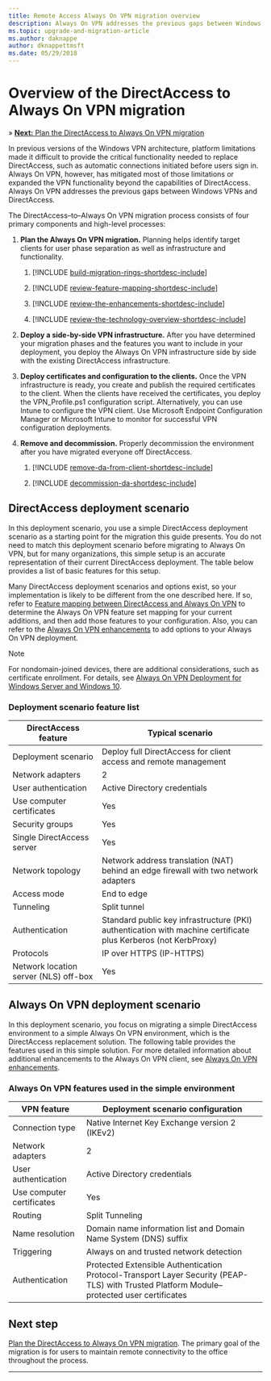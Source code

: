 ```yaml
---
title: Remote Access Always On VPN migration overview
description: Always On VPN addresses the previous gaps between Windows VPNs and DirectAccess, and how to migrate from DirectAccess to Always On VPN.
ms.topic: upgrade-and-migration-article
ms.author: daknappe
author: dknappettmsft
ms.date: 05/29/2018
---
```


# Overview of the DirectAccess to Always On VPN migration

&#187; [**Next:** Plan the DirectAccess to Always On VPN migration](da-always-on-migration-planning.md)

In previous versions of the Windows VPN architecture, platform limitations made it difficult to provide the critical functionality needed to replace DirectAccess, such as automatic connections initiated before users sign in. Always On VPN, however, has mitigated most of those limitations or expanded the VPN functionality beyond the capabilities of DirectAccess. Always On VPN addresses the previous gaps between Windows VPNs and DirectAccess.

The DirectAccess–to–Always On VPN migration process consists of four primary components and high-level processes:


1.  **Plan the Always On VPN migration.** Planning helps identify target clients for user phase separation as well as infrastructure and functionality.

    1.  [!INCLUDE [build-migration-rings-shortdesc-include](../includes/build-migration-rings-shortdesc-include.md)]

    2.  [!INCLUDE [review-feature-mapping-shortdesc-include](../includes/review-feature-mapping-shortdesc-include.md)]

    3.  [!INCLUDE [review-the-enhancements-shortdesc-include](../includes/review-the-enhancements-shortdesc-include.md)]

    4.  [!INCLUDE [review-the-technology-overview-shortdesc-include](../includes/review-the-technology-overview-shortdesc-include.md)]

2.  **Deploy a side-by-side VPN infrastructure.** After you have determined your migration phases and the features you want to include in your deployment, you deploy the Always On VPN infrastructure side by side with the existing DirectAccess infrastructure.

3.  **Deploy certificates and configuration to the clients.**  Once the VPN infrastructure is ready, you create and publish the required certificates to the client. When the clients have received the certificates, you deploy the VPN_Profile.ps1 configuration script. Alternatively, you can use Intune to configure the VPN client. Use Microsoft Endpoint Configuration Manager or Microsoft Intune to monitor for successful VPN configuration deployments.

4.  **Remove and decommission.** Properly decommission the environment after you have migrated everyone off DirectAccess.

    1.  [!INCLUDE [remove-da-from-client-shortdesc-include](../includes/remove-da-from-client-shortdesc-include.md)]

    2.  [!INCLUDE [decommission-da-shortdesc-include](../includes/decommission-da-shortdesc-include.md)]


## DirectAccess deployment scenario

In this deployment scenario, you use a simple DirectAccess deployment scenario as a starting point for the migration this guide presents. You do not need to match this deployment scenario before migrating to Always On VPN, but for many organizations, this simple setup is an accurate representation of their current DirectAccess deployment. The table below provides a list of basic features for this setup.

Many DirectAccess deployment scenarios and options exist, so your implementation is likely to be different from the one described here. If so, refer to [Feature mapping between DirectAccess and Always On VPN](../vpn/vpn-map-da.md) to determine the Always On VPN feature set mapping for your current additions, and then add those features to your configuration. Also, you can refer to the [Always On VPN enhancements](../vpn/always-on-vpn/always-on-vpn-enhancements.md) to add options to your Always On VPN deployment.

>[!NOTE]
>For nondomain-joined devices, there are additional considerations, such as certificate enrollment. For details, see [Always On VPN Deployment for Windows Server and Windows 10](../vpn/always-on-vpn/deploy/always-on-vpn-deploy-deployment.md).

### Deployment scenario feature list

| DirectAccess feature | Typical scenario |
|-----|----|
| Deployment scenario                   | Deploy full DirectAccess for client access and remote management                                               |
| Network adapters                      | 2                                                                                                              |
| User authentication                   | Active Directory credentials                                                                                   |
| Use computer certificates             | Yes                                                                                                            |
| Security groups                       | Yes                                                                                                            |
| Single DirectAccess server            | Yes                                                                                                            |
| Network topology                      | Network address translation (NAT) behind an edge firewall with two network adapters                            |
| Access mode                           | End to edge                                                                                                    |
| Tunneling                             | Split tunnel                                                                                                   |
| Authentication                        | Standard public key infrastructure (PKI) authentication with machine certificate plus Kerberos (not KerbProxy) |
| Protocols                             | IP over HTTPS (IP-HTTPS)                                                                                       |
| Network location server (NLS) off-box | Yes                                                                                                            |

## Always On VPN deployment scenario

In this deployment scenario, you focus on migrating a simple DirectAccess environment to a simple Always On VPN environment, which is the DirectAccess replacement solution. The following table provides the features used in this simple solution. For more detailed information about additional enhancements to the Always On VPN client, see [Always On VPN enhancements](../vpn/always-on-vpn/always-on-vpn-enhancements.md).

### Always On VPN features used in the simple environment

| VPN feature | Deployment scenario configuration |
|-----|-----|
| Connection type | Native Internet Key Exchange version 2 (IKEv2) |
| Network adapters   | 2        |
| User authentication  | Active Directory credentials            |
| Use computer certificates        | Yes                          |
| Routing | Split Tunneling |
| Name resolution | Domain name information list and Domain Name System (DNS) suffix |
| Triggering | Always on and trusted network detection |
| Authentication  | Protected Extensible Authentication Protocol-Transport Layer Security (PEAP-TLS) with Trusted Platform Module–protected user certificates |

## Next step

[Plan the DirectAccess to Always On VPN migration](da-always-on-migration-planning.md). The primary goal of the migration is for users to maintain remote connectivity to the office throughout the process.

---
